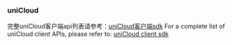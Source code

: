 ### uniCloud 

完整uniCloud客户端api列表请参考：[uniCloud客户端sdk](uniCloud/client-sdk.md)
For a complete list of uniCloud client APIs, please refer to: [uniCloud client sdk](uniCloud/client-sdk.md)



